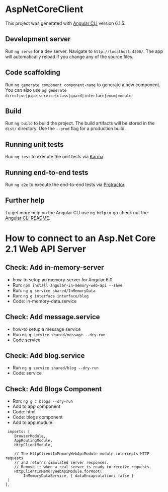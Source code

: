 # AspNetCoreClient

This project was generated with [Angular CLI](https://github.com/angular/angular-cli) version 6.1.5.

## Development server

Run `ng serve` for a dev server. Navigate to `http://localhost:4200/`. The app will automatically reload if you change any of the source files.

## Code scaffolding

Run `ng generate component component-name` to generate a new component. You can also use `ng generate directive|pipe|service|class|guard|interface|enum|module`.

## Build

Run `ng build` to build the project. The build artifacts will be stored in the `dist/` directory. Use the `--prod` flag for a production build.

## Running unit tests

Run `ng test` to execute the unit tests via [Karma](https://karma-runner.github.io).

## Running end-to-end tests

Run `ng e2e` to execute the end-to-end tests via [Protractor](http://www.protractortest.org/).

## Further help

To get more help on the Angular CLI use `ng help` or go check out the [Angular CLI README](https://github.com/angular/angular-cli/blob/master/README.md).

# How to connect to an Asp.Net Core 2.1 Web API Server

## Check: Add in-memory-server
* how-to setup an memory-server for Angular 6.0
* Run: ```npm install angular-in-memory-web-api --save```
* Run: ```ng g service shared/InMemoryData ```
* Run: ```ng g interface interface/blog ```
* Code: in-memory-data.service

## Check: Add message.service
* how-to setup a message service
* Run ```ng g service shared/message --dry-run ```
* Code service

## Check: Add blog.service
* Run ```ng g service shared/blog --dry-run ```
* Code: service

## Check: Add Blogs Component
* Run: ```ng g c blogs --dry-run ```
* Add to app component <app-blog><app-blog>
* Code: html
* Code: blogs component
* Add to app.module:
```
 imports: [
    BrowserModule,
    AppRoutingModule,
    HttpClientModule,
    
    // The HttpClientInMemoryWebApiModule module intercepts HTTP requests
    // and returns simulated server responses.
    // Remove it when a real server is ready to receive requests.
    HttpClientInMemoryWebApiModule.forRoot(
        InMemoryDataService, { dataEncapsulation: false }
 )
],

```

 